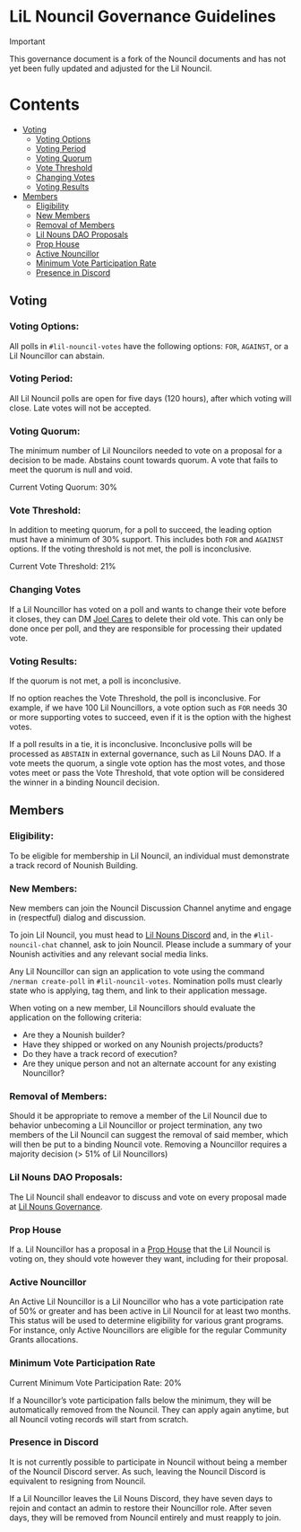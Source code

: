 # LiL Nouncil Governance Guidelines

> [!IMPORTANT]  
> This governance document is a fork of the Nouncil documents and has not yet been fully updated and adjusted for the Lil Nouncil.

# Contents

- [Voting](#voting)
    - [Voting Options](#voting-options)
    - [Voting Period](#voting-period)
    - [Voting Quorum](#voting-quorum)
    - [Vote Threshold](#vote-threshold)
    - [Changing Votes](#changing-votes)
    - [Voting Results](#voting-results)
- [Members](#members)
    - [Eligibility](#eligibility)
    - [New Members](#new-members)
    - [Removal of Members](#removal-of-members)
    - [Lil Nouns DAO Proposals](#lil-nouns-dao-proposals)
    - [Prop House](#prop-house)
    - [Active Nouncillor](#active-nouncillor)
    - [Minimum Vote Participation Rate](#minimum-vote-participation-rate)
    - [Presence in Discord](#presence-in-discord)


## Voting

### Voting Options:

All polls in `#lil-nouncil-votes` have the following options: `FOR`, `AGAINST`, or a Lil Nouncillor can abstain.

### Voting Period:

All Lil Nouncil polls are open for five days (120 hours), after which voting will close. Late votes will not be accepted.

### Voting Quorum: 

The minimum number of Lil Nouncilors needed to vote on a proposal for a decision to be made. 
Abstains count towards quorum. A vote that fails to meet the quorum is null and void.

Current Voting Quorum: 30%

### Vote Threshold:

In addition to meeting quorum, for a poll to succeed, the leading option must have a minimum of 30% support. 
This includes both `FOR` and `AGAINST` options. If the voting threshold is not met, the poll is inconclusive.

Current Vote Threshold: 21%

### Changing Votes

If a Lil Nouncillor has voted on a poll and wants to change their vote before it closes, 
they can DM [Joel Cares](https://discord.com/users/362737590430072862) to delete their old vote. 
This can only be done once per poll, and they are responsible for processing their updated vote.

### Voting Results:

If the quorum is not met, a poll is inconclusive.

If no option reaches the Vote Threshold, the poll is inconclusive.
For example, if we have 100 Lil Nouncillors, a vote option such as `FOR` needs 30 or more supporting votes to succeed, 
even if it is the option with the highest votes.

If a poll results in a tie, it is inconclusive.
Inconclusive polls will be processed as `ABSTAIN` in external governance, such as Lil Nouns DAO.
If a vote meets the quorum, a single vote option has the most votes, and those votes meet or pass the Vote Threshold, 
that vote option will be considered the winner in a binding Nouncil decision.


## Members

### Eligibility:

To be eligible for membership in Lil Nouncil, an individual must demonstrate a track record of Nounish Building.

### New Members:

New members can join the Nouncil Discussion Channel anytime and engage in (respectful) dialog and discussion.

To join Lil Nouncil, you must head to [Lil Nouns Discord](https://discord.gg/zXPSZj7zSb) and, in the `#lil-nouncil-chat` channel, ask to join Nouncil. 
Please include a summary of your Nounish activities and any relevant social media links.

Any Lil Nouncillor can sign an application to vote using the command `/nerman create-poll` in `#lil-nouncil-votes`. 
Nomination polls must clearly state who is applying, tag them, and link to their application message.

When voting on a new member, Lil Nouncillors should evaluate the application on the following criteria:

- Are they a Nounish builder?
- Have they shipped or worked on any Nounish projects/products?
- Do they have a track record of execution?
- Are they unique person and not an alternate account for any existing Nouncillor?

### Removal of Members: 

Should it be appropriate to remove a member of the Lil Nouncil due to behavior unbecoming a Lil Nouncillor or project termination, 
any two members of the Lil Nouncil can suggest the removal of said member, which will then be put to a binding Nouncil vote. 
Removing a Nouncillor requires a majority decision (> 51% of Lil Nouncillors)

### Lil Nouns DAO Proposals: 

The Lil Nouncil shall endeavor to discuss and vote on every proposal made at [Lil Nouns Governance](https://lilnouns.wtf/vote). 

### Prop House

If a. Lil Nouncillor has a proposal in a [Prop House](https://prop.house/) that the Lil Nouncil is voting on, they should vote however they want, including for their proposal.

### Active Nouncillor

An Active Lil Nouncillor is a Lil Nouncillor who has a vote participation rate of 50% or greater and has been active in Lil Nouncil for at least two months.
This status will be used to determine eligibility for various grant programs. 
For instance, only Active Nouncillors are eligible for the regular Community Grants allocations.

### Minimum Vote Participation Rate

Current Minimum Vote Participation Rate: 20%

If a Nouncillor’s vote participation falls below the minimum, they will be automatically removed from the Nouncil. 
They can apply again anytime, but all Nouncil voting records will start from scratch.

### Presence in Discord

It is not currently possible to participate in Nouncil without being a member of the Nouncil Discord server. 
As such, leaving the Nouncil Discord is equivalent to resigning from Nouncil.

If a Lil Nouncillor leaves the Lil Nouns Discord, they have seven days to rejoin and contact an admin to restore their Nouncillor role. 
After seven days, they will be removed from Nouncil entirely and must reapply to join.
